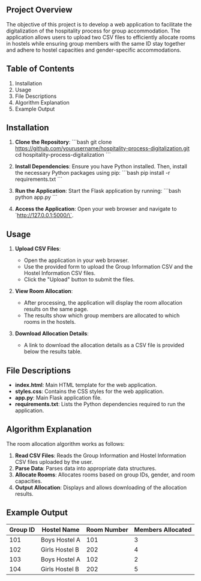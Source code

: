 



## Project Overview
The objective of this project is to develop a web application to facilitate the digitalization of the hospitality process for group accommodation. The application allows users to upload two CSV files to efficiently allocate rooms in hostels while ensuring group members with the same ID stay together and adhere to hostel capacities and gender-specific accommodations.

## Table of Contents
1. Installation
2. Usage
3. File Descriptions
4. Algorithm Explanation
5. Example Output


## Installation
1. **Clone the Repository**:
   \`\`\`bash
   git clone https://github.com/yourusername/hospitality-process-digitalization.git
   cd hospitality-process-digitalization
   \`\`\`

2. **Install Dependencies**:
   Ensure you have Python installed. Then, install the necessary Python packages using pip:
   \`\`\`bash
   pip install -r requirements.txt
   \`\`\`

3. **Run the Application**:
   Start the Flask application by running:
   \`\`\`bash
   python app.py
   \`\`\`

4. **Access the Application**:
   Open your web browser and navigate to \`http://127.0.0.1:5000/\`.

## Usage
1. **Upload CSV Files**:
   - Open the application in your web browser.
   - Use the provided form to upload the Group Information CSV and the Hostel Information CSV files.
   - Click the \"Upload\" button to submit the files.

2. **View Room Allocation**:
   - After processing, the application will display the room allocation results on the same page.
   - The results show which group members are allocated to which rooms in the hostels.

3. **Download Allocation Details**:
   - A link to download the allocation details as a CSV file is provided below the results table.

## File Descriptions
- **index.html**: Main HTML template for the web application.
- **styles.css**: Contains the CSS styles for the web application.
- **app.py**: Main Flask application file.
- **requirements.txt**: Lists the Python dependencies required to run the application.

## Algorithm Explanation
The room allocation algorithm works as follows:
1. **Read CSV Files**: Reads the Group Information and Hostel Information CSV files uploaded by the user.
2. **Parse Data**: Parses data into appropriate data structures.
3. **Allocate Rooms**: Allocates rooms based on group IDs, gender, and room capacities.
4. **Output Allocation**: Displays and allows downloading of the allocation results.

## Example Output

| Group ID | Hostel Name  | Room Number | Members Allocated |
|----------|--------------|-------------|-------------------|
| 101      | Boys Hostel A| 101         | 3                 |
| 102      | Girls Hostel B| 202        | 4                 |
| 103      | Boys Hostel A| 102         | 2                 |
| 104      | Girls Hostel B| 202        | 5                 |

